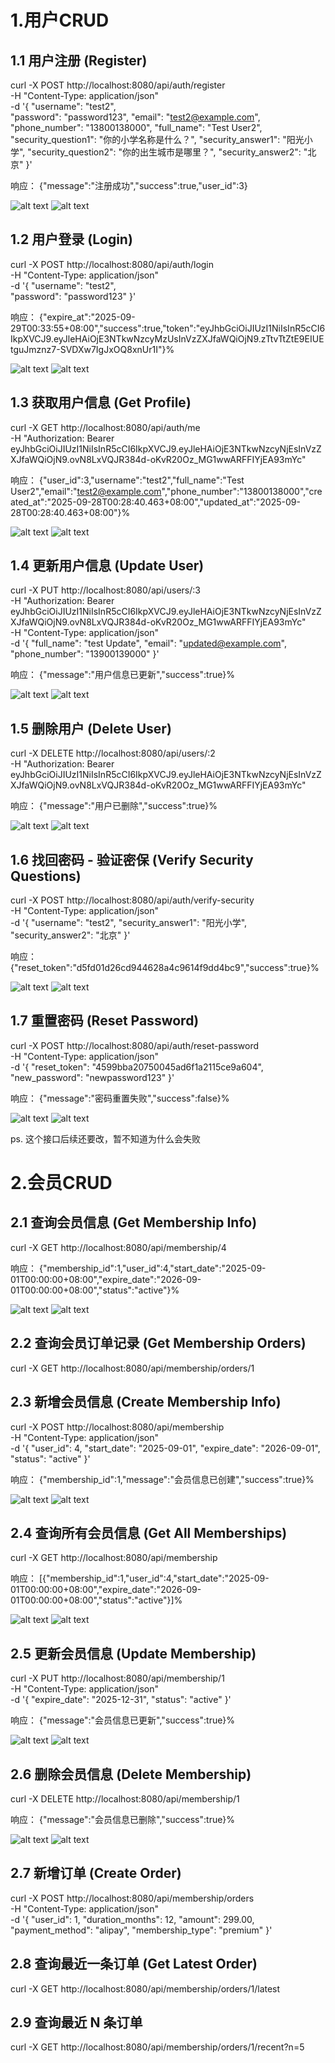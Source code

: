 # 1.用户CRUD
## 1.1 用户注册 (Register)

curl -X POST http://localhost:8080/api/auth/register \
-H "Content-Type: application/json" \
-d '{
    "username": "test2",   
    "password": "password123",
    "email": "test2@example.com",
    "phone_number": "13800138000",
    "full_name": "Test User2",
    "security_question1": "你的小学名称是什么？",
    "security_answer1": "阳光小学",
    "security_question2": "你的出生城市是哪里？",
    "security_answer2": "北京"
}'

响应：
{"message":"注册成功","success":true,"user_id":3}

![alt text](UserRegister1.png)
![alt text](UserRegister2.png)

## 1.2 用户登录 (Login)

curl -X POST http://localhost:8080/api/auth/login \
-H "Content-Type: application/json" \
-d '{
    "username": "test2",   
    "password": "password123"
}'

响应：
{"expire_at":"2025-09-29T00:33:55+08:00","success":true,"token":"eyJhbGciOiJIUzI1NiIsInR5cCI6IkpXVCJ9.eyJleHAiOjE3NTkwNzcyMzUsInVzZXJfaWQiOjN9.zTtvTtZtE9EIUEtguJmznz7-SVDXw7IgJxOQ8xnUr1I"}%  

![alt text](UserLogin1.png)
![alt text](UserLogin2.png)

## 1.3 获取用户信息 (Get Profile)

curl -X GET http://localhost:8080/api/auth/me \
-H "Authorization: Bearer eyJhbGciOiJIUzI1NiIsInR5cCI6IkpXVCJ9.eyJleHAiOjE3NTkwNzcyNjEsInVzZXJfaWQiOjN9.ovN8LxVQJR384d-oKvR20Oz_MG1wwARFFIYjEA93mYc"

响应：
{"user_id":3,"username":"test2","full_name":"Test User2","email":"test2@example.com","phone_number":"13800138000","created_at":"2025-09-28T00:28:40.463+08:00","updated_at":"2025-09-28T00:28:40.463+08:00"}%  

![alt text](UserGetProfile1.png)
![alt text](UserGetProfile2.png)

## 1.4 更新用户信息 (Update User)

curl -X PUT http://localhost:8080/api/users/:3 \
-H "Authorization: Bearer eyJhbGciOiJIUzI1NiIsInR5cCI6IkpXVCJ9.eyJleHAiOjE3NTkwNzcyNjEsInVzZXJfaWQiOjN9.ovN8LxVQJR384d-oKvR20Oz_MG1wwARFFIYjEA93mYc" \
-H "Content-Type: application/json" \
-d '{
    "full_name": "test Update",
    "email": "updated@example.com",
    "phone_number": "13900139000"
}'

响应：
{"message":"用户信息已更新","success":true}%  

![alt text](UserUpdate1.png)
![alt text](UserUpdate2.png)


## 1.5 删除用户 (Delete User)

curl -X DELETE http://localhost:8080/api/users/:2 \
-H "Authorization: Bearer eyJhbGciOiJIUzI1NiIsInR5cCI6IkpXVCJ9.eyJleHAiOjE3NTkwNzcyNjEsInVzZXJfaWQiOjN9.ovN8LxVQJR384d-oKvR20Oz_MG1wwARFFIYjEA93mYc"

响应：
{"message":"用户已删除","success":true}%   

![alt text](UserDelete1.png)
![alt text](UserDelete2.png)


## 1.6 找回密码 - 验证密保 (Verify Security Questions)

curl -X POST http://localhost:8080/api/auth/verify-security \
-H "Content-Type: application/json" \
-d '{
    "username": "test2",
    "security_answer1": "阳光小学",
    "security_answer2": "北京"
}'

响应：
{"reset_token":"d5fd01d26cd944628a4c9614f9dd4bc9","success":true}%  

![alt text](UserVerify1.png)
![alt text](UserVerify2.png)

## 1.7 重置密码 (Reset Password)

curl -X POST http://localhost:8080/api/auth/reset-password \
-H "Content-Type: application/json" \
-d '{
    "reset_token": "4599bba20750045ad6f1a2115ce9a604",
    "new_password": "newpassword123"
}'

响应：
{"message":"密码重置失败","success":false}%    

![alt text](UserResetPwd1.png)
![alt text](UserResetPwd2.png)

ps. 这个接口后续还要改，暂不知道为什么会失败



# 2.会员CRUD

## 2.1 查询会员信息 (Get Membership Info)

curl -X GET http://localhost:8080/api/membership/4

响应：
{"membership_id":1,"user_id":4,"start_date":"2025-09-01T00:00:00+08:00","expire_date":"2026-09-01T00:00:00+08:00","status":"active"}%    

![alt text](MemberGetMembershipInfo1.png)
![alt text](MemberGetMembershipInfo2.png)


## 2.2 查询会员订单记录 (Get Membership Orders)
curl -X GET http://localhost:8080/api/membership/orders/1



## 2.3 新增会员信息 (Create Membership Info)

curl -X POST http://localhost:8080/api/membership \
-H "Content-Type: application/json" \
-d '{
    "user_id": 4,
    "start_date": "2025-09-01",
    "expire_date": "2026-09-01",
    "status": "active"
}'

响应：
{"membership_id":1,"message":"会员信息已创建","success":true}%  

![alt text](MemberCreateMembership1.png)
![alt text](MemberCreateMembership2.png)


## 2.4 查询所有会员信息 (Get All Memberships)

curl -X GET http://localhost:8080/api/membership

响应：
[{"membership_id":1,"user_id":4,"start_date":"2025-09-01T00:00:00+08:00","expire_date":"2026-09-01T00:00:00+08:00","status":"active"}]%    

![alt text](MemberGetAllMembership1.png)
![alt text](MemberGetAllMembership2.png)


## 2.5 更新会员信息 (Update Membership)

curl -X PUT http://localhost:8080/api/membership/1 \
-H "Content-Type: application/json" \
-d '{
    "expire_date": "2025-12-31",
    "status": "active"
}'

响应：
{"message":"会员信息已更新","success":true}%   

![alt text](MemberUpdateMembership1.png)
![alt text](MemberUpdateMembership2.png)


## 2.6 删除会员信息 (Delete Membership)

curl -X DELETE http://localhost:8080/api/membership/1

响应：
{"message":"会员信息已删除","success":true}%      

![alt text](MemberDeleteMembership1.png)
![alt text](MemberDeleteMembership2.png)


## 2.7 新增订单 (Create Order)
curl -X POST http://localhost:8080/api/membership/orders \
-H "Content-Type: application/json" \
-d '{
    "user_id": 1,
    "duration_months": 12,
    "amount": 299.00,
    "payment_method": "alipay",
    "membership_type": "premium"
}'


## 2.8 查询最近一条订单 (Get Latest Order)
curl -X GET http://localhost:8080/api/membership/orders/1/latest


## 2.9 查询最近 N 条订单
curl -X GET http://localhost:8080/api/membership/orders/1/recent?n=5

